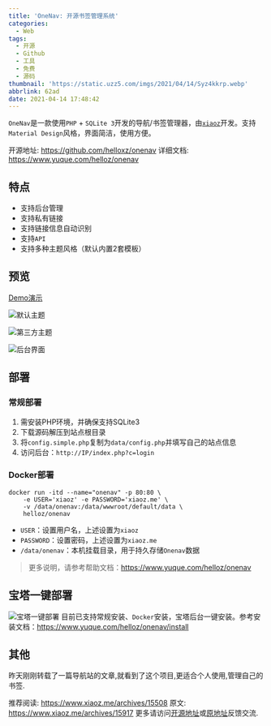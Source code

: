 ```yaml
---
title: 'OneNav: 开源书签管理系统'
categories:
  - Web
tags:
  - 开源
  - Github
  - 工具
  - 免费
  - 源码
thumbnail: 'https://static.uzz5.com/imgs/2021/04/14/Syz4kkrp.webp'
abbrlink: 62ad
date: 2021-04-14 17:48:42
---
```


`OneNav`是一款使用`PHP` + `SQLite 3`开发的导航/书签管理器，由[`xiaoz`](https://www.xiaoz.me/)开发。支持`Material Design`风格，界面简洁，使用方便。

<!-- more -->

开源地址: https://github.com/helloxz/onenav
详细文档: https://www.yuque.com/helloz/onenav

## 特点

* 支持后台管理
* 支持私有链接
* 支持链接信息自动识别
* 支持`API`
* 支持多种主题风格（默认内置2套模板）

## 预览

[Demo演示](https://nav.rss.ink/)

![默认主题](https://static.uzz5.com/imgs/2021/04/14/9ALCD9Ti.webp)

![第三方主题](https://static.uzz5.com/imgs/2021/04/14/jFhS1auV.webp)

![后台界面](https://static.uzz5.com/imgs/2021/04/14/8hDPM3w0.webp)

## 部署

### 常规部署
1. 需安装PHP环境，并确保支持SQLite3
2. 下载源码解压到站点根目录
3. 将`config.simple.php`复制为`data/config.php`并填写自己的站点信息
4. 访问后台：`http://IP/index.php?c=login`

### Docker部署

```shell
docker run -itd --name="onenav" -p 80:80 \
    -e USER='xiaoz' -e PASSWORD='xiaoz.me' \
    -v /data/onenav:/data/wwwroot/default/data \
    helloz/onenav
```

* `USER`：设置用户名，上述设置为`xiaoz`
* `PASSWORD`：设置密码，上述设置为`xiaoz.me`
* `/data/onenav`：本机挂载目录，用于持久存储`Onenav`数据

> 更多说明，请参考帮助文档：https://www.yuque.com/helloz/onenav

## 宝塔一键部署

![宝塔一键部署](https://static.uzz5.com/imgs/2021/04/14/K4o82IC4.webp)
目前已支持常规安装、`Docker`安装，宝塔后台一键安装。参考安装文档：https://www.yuque.com/helloz/onenav/install


## 其他

昨天刚刚转载了一篇导航站的文章,就看到了这个项目,更适合个人使用,管理自己的书签.

推荐阅读: https://www.xiaoz.me/archives/15508
原文: https://www.xiaoz.me/archives/15917
更多请访问[开源地址](https://github.com/helloxz/onenav)或[原地址](https://www.xiaoz.me/archives/15917)反馈交流.